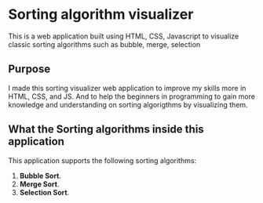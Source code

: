 # Sorting algorithm visualizer

This is a web application built using HTML, CSS, Javascript to visualize classic sorting algorithms such as bubble, merge, selection 

## Purpose

I made this sorting visualizer web application to improve my skills more in
HTML, CSS, and JS. And to help the beginners in programming to gain more knowledge and understanding on sorting algorigthms by visualizing them.

## What the Sorting algorithms inside this application

This application supports the following sorting algorithms:

1. **Bubble Sort**.
2. **Merge Sort**.
3. **Selection Sort**.
